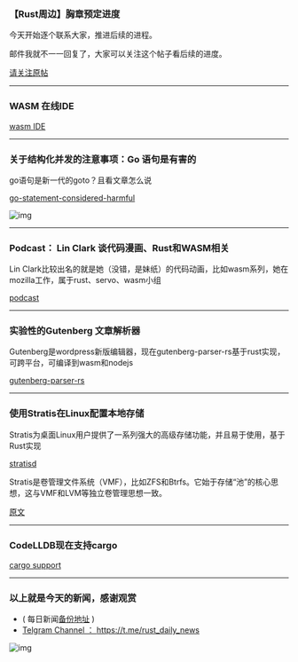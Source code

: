 ### 【Rust周边】胸章预定进度

今天开始逐个联系大家，推进后续的进程。

邮件我就不一一回复了，大家可以关注这个帖子看后续的进度。

[请关注原帖](https://rust.cc/article/d9a5484b-2470-43b3-bdae-f1f5835d4c3f)

---

### WASM 在线IDE

[wasm IDE](https://webassembly.studio/)

---

### 关于结构化并发的注意事项：Go 语句是有害的

go语句是新一代的goto？且看文章怎么说

[go-statement-considered-harmful](https://vorpus.org/blog/notes-on-structured-concurrency-or-go-statement-considered-harmful/)

![img](https://wx4.sinaimg.cn/mw690/71684decly1fqpxycn1hoj20qq0bggpz.jpg)

---

### Podcast： Lin Clark  谈代码漫画、Rust和WASM相关

Lin Clark比较出名的就是她（没错，是妹纸）的代码动画，比如wasm系列，她在mozilla工作，属于rust、servo、wasm小组

[podcast ](https://changelog.com/podcast/294)

---

### 实验性的Gutenberg 文章解析器

Gutenberg是wordpress新版编辑器，现在gutenberg-parser-rs基于rust实现，可跨平台，可编译到wasm和nodejs


[gutenberg-parser-rs](https://github.com/Hywan/gutenberg-parser-rs)

---

### 使用Stratis在Linux配置本地存储

Stratis为桌面Linux用户提供了一系列强大的高级存储功能，并且易于使用，基于Rust实现

[stratisd](https://github.com/stratis-storage/stratisd)

Stratis是卷管理文件系统（VMF），比如ZFS和Btrfs。它始于存储“池”的核心思想，这与VMF和LVM等独立卷管理思想一致。

[原文](https://opensource.com/article/18/4/stratis-easy-use-local-storage-management-linux)

---

### CodeLLDB现在支持cargo

[cargo support](https://github.com/vadimcn/vscode-lldb/blob/644e57654f27dfa7dc0d2b0bcfd48394c597de07/MANUAL.md#cargo-support)

---

### 以上就是今天的新闻，感谢观赏

- ( 每日新闻[备份地址](https://github.com/RustStudy/rust_daily_news) )
- [Telgram Channel ： https://t.me/rust_daily_news ](https://t.me/rust_daily_news )

![img](https://wx3.sinaimg.cn/mw690/71684decgy1fqhsm61fkpj204e04aq3j.jpg)
